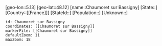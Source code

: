 ﻿---
location: [48.12,5.13]
mapzoom: [7,12] 
mapmarker: city 
type: City
tags:
- geo/City


SpocWebEntityId: 29565
isDeleted: false
confidential: public

---
[geo-lon::5.13]
[geo-lat::48.12]
[name::Chaumoret sur Bassigny]
[State::]
[Country::[[France]]]
[StateId::]
[Population::]
[Unknown::]


```leaflet
id: Chaumoret sur Bassigny
coordinates: [[Chaumoret sur Bassigny]]
markerFile: [[Chaumoret sur Bassigny]]
defaultZoom: 11 
maxZoom: 18
```
